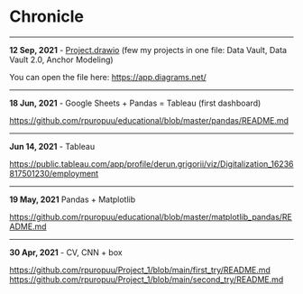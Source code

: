 # Chronicle


______
**12 Sep, 2021** - [Project.drawio](https://github.com/rpuropuu/rpuropuu/blob/main/data/Project.drawio)
(few my projects in one file: Data Vault, Data Vault 2.0, Anchor Modeling)

You can open the file here: https://app.diagrams.net/ 
______
**18 Jun, 2021** - Google Sheets + Pandas = Tableau (first dashboard) 

https://github.com/rpuropuu/educational/blob/master/pandas/README.md
______
**Jun 14, 2021** - Tableau

https://public.tableau.com/app/profile/derun.grigorii/viz/Digitalization_16236817501230/employment
______
**19 May, 2021** Pandas + Matplotlib

https://github.com/rpuropuu/educational/blob/master/matplotlib_pandas/README.md
______
**30 Apr, 2021** - CV, CNN + box 

https://github.com/rpuropuu/Project_1/blob/main/first_try/README.md
https://github.com/rpuropuu/Project_1/blob/main/second_try/README.md



